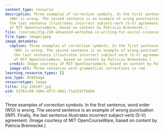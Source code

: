 ```yaml
---
content_type: resource
description: Three examples of correction symbols. In the first sentence, word order
  (WO) is wrong. The second sentence is an example of wrong punctuation (WP). Finally,
  the last sentence illustrates incorrect subject-verb (S-V) agreement. (Image courtesy
  of MIT OpenCourseWare, based on content by Patricia Brennecke.)
file: /courses/21g-228-advanced-workshop-in-writing-for-social-sciences-and-architecture-els-spring-2007/5376cc88168edff34bb1f1a254ffb664_21g-228s07.jpg
file_type: image/jpeg
image_metadata:
  caption: Three examples of correction symbols. In the first sentence, word order
    (WO) is wrong. The second sentence is an example of wrong punctuation (WP). Finally,
    the last sentence illustrates incorrect subject-verb (S-V) agreement. (Image courtesy
    of MIT OpenCourseWare, based on content by Patricia Brennecke.)
  credit: Image courtesy of MIT OpenCourseWare, based on content by Patricia Brennecke.
  image-alt: Three sentences with grammatical corrections in red.
learning_resource_types: []
ocw_type: OCWImage
resourcetype: Image
title: 21g-228s07.jpg
uid: 5376cc88-168e-dff3-4bb1-f1a254ffb664
---
```

Three examples of correction symbols. In the first sentence, word order (WO) is wrong. The second sentence is an example of wrong punctuation (WP). Finally, the last sentence illustrates incorrect subject-verb (S-V) agreement. (Image courtesy of MIT OpenCourseWare, based on content by Patricia Brennecke.)

